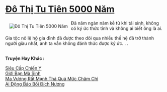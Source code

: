 <a href="https://truyentiki.com/do-thi-tu-tien-5000-nam.30777/" title="Đô Thị Tu Tiên 5000 Năm"><h1>Đô Thị Tu Tiên 5000 Năm</h1></a><div style="display:table"><img align="right" style="float: left; padding: 10px;" src="https://truyentiki.com/a/img/str/src/30777.jpg" alt="Đô Thị Tu Tiên 5000 Năm">Đã năm ngàn năm kể từ khi tái sinh, không có ký ức thức tỉnh và không ai biết ông là ai. <p></p> Gia tộc nô lệ hộ gia đình đã được theo dõi qua nhiều thế hệ đã trở thành người giàu nhất, anh ta vẫn không đánh thức được ký ức. . .</div><p><br><b>Truyện Hay Khác :</b></p><a href="https://truyentiki.com/sieu-cap-chien-y.30776/" alt="Siêu Cấp Chiến Y">Siêu Cấp Chiến Y</a><br/><a href="https://github.com/nownovels/truyenhay/tree/master/truyenhay/30657/README.md" alt="Giới Bạn Mà Sinh">Giới Bạn Mà Sinh</a><br/><a href="https://truyentiki.wordpress.com/2020/06/08/ma-vuong-rat-manh-tha-qua-muc-cham-chi/" alt="Ma Vương Rất Mạnh Thả Quá Mức Chăm Chỉ">Ma Vương Rất Mạnh Thả Quá Mức Chăm Chỉ</a><br/><a href="https://github.com/nownovels/truyenhay/tree/master/truyenhay/30685/README.md" alt="Ai Động Bảo Bối Đích Nương">Ai Động Bảo Bối Đích Nương</a><br/>